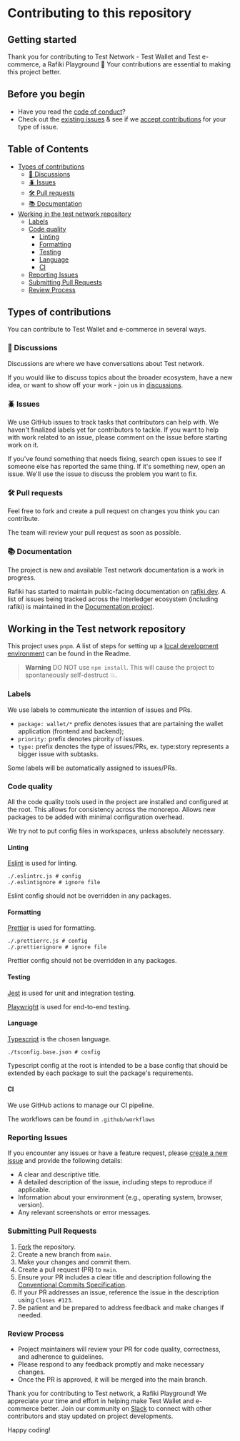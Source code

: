 # Contributing to this repository <!-- omit in toc -->

## Getting started <!-- omit in toc -->

Thank you for contributing to Test Network - Test Wallet and Test e-commerce, a Rafiki Playground :tada: Your contributions are essential to making this project better.

## Before you begin

- Have you read the [code of conduct](CODE_OF_CONDUCT.md)?
- Check out the [existing issues](https://github.com/interledger/testnet/issues) & see if we [accept contributions](#types-of-contributions) for your type of issue.

## Table of Contents <!-- omit in toc -->

- [Types of contributions](#types-of-contributions)
  - [:mega: Discussions](#mega-discussions)
  - [:beetle: Issues](#beetle-issues)
  - [:hammer_and_wrench: Pull requests](#hammer_and_wrench-pull-requests)
  - [:books: Documentation](#books-documentation)
- [Working in the test network repository](#working-in-the-testnet-repository)
  - [Labels](#labels)
  - [Code quality](#code-quality)
    - [Linting](#linting)
    - [Formatting](#formatting)
    - [Testing](#testing)
    - [Language](#language)
    - [CI](#ci)
  - [Reporting Issues](#reporting-issues)
  - [Submitting Pull Requests](#submitting-pull-requests)
  - [Review Process](#review-process)

## Types of contributions

You can contribute to Test Wallet and e-commerce in several ways.

### :mega: Discussions

Discussions are where we have conversations about Test network.

If you would like to discuss topics about the broader ecosystem, have a new idea, or want to show off your work - join us in [discussions](https://github.com/interledger/testnet/discussions).

### :beetle: Issues

We use GitHub issues to track tasks that contributors can help with. We haven't finalized labels yet for contributors to tackle. If you want to help with work related to an issue, please comment on the issue before starting work on it.

If you've found something that needs fixing, search open issues to see if someone else has reported the same thing. If it's something new, open an issue. We'll use the issue to discuss the problem you want to fix.

### :hammer_and_wrench: Pull requests

Feel free to fork and create a pull request on changes you think you can contribute.

The team will review your pull request as soon as possible.

### :books: Documentation

The project is new and available Test network documentation is a work in progress.

Rafiki has started to maintain public-facing documentation on [rafiki.dev](https://github.com/interledger/rafiki.dev).
A list of issues being tracked across the Interledger ecosystem (including rafiki) is maintained in the [Documentation project](https://github.com/orgs/interledger/projects/5/views/1).

## Working in the Test network repository

This project uses `pnpm`. A list of steps for setting up a [local development environment](https://github.com/interledger/testnet#local-development-environment) can be found in the Readme.

> **Warning**
> DO NOT use `npm install`. This will cause the project to spontaneously self-destruct :boom:.

### Labels

We use labels to communicate the intention of issues and PRs.

- `package: wallet/*` prefix denotes issues that are partaining the wallet application (frontend and backend);
- `priority:` prefix denotes pirority of issues.
- `type:` prefix denotes the type of issues/PRs, ex. type:story represents a bigger issue with subtasks.

Some labels will be automatically assigned to issues/PRs.

### Code quality

All the code quality tools used in the project are installed and configured at the root.
This allows for consistency across the monorepo. Allows new packages to be added with
minimal configuration overhead.

We try not to put config files in workspaces, unless absolutely necessary.

#### Linting

[Eslint](https://eslint.org/) is used for linting.

```shell
./.eslintrc.js # config
./.eslintignore # ignore file
```

Eslint config should not be overridden in any packages.

#### Formatting

[Prettier](https://prettier.io/) is used for formatting.

```shell
./.prettierrc.js # config
./.prettierignore # ignore file
```

Prettier config should not be overridden in any packages.

#### Testing

[Jest](https://jestjs.io/) is used for unit and integration testing.

[Playwright](https://playwright.dev/) is used for end-to-end testing.

#### Language

[Typescript](https://www.staging-typescript.org/) is the chosen language.

```shell
./tsconfig.base.json # config
```

Typescript config at the root is intended to be a base config that should be extended by
each package to suit the package's requirements.

#### CI

We use GitHub actions to manage our CI pipeline.

The workflows can be found in `.github/workflows`

### Reporting Issues

If you encounter any issues or have a feature request, please [create a new issue](https://github.com/interledger/testnet/issues/new) and provide the following details:

- A clear and descriptive title.
- A detailed description of the issue, including steps to reproduce if applicable.
- Information about your environment (e.g., operating system, browser, version).
- Any relevant screenshots or error messages.

### Submitting Pull Requests

1. [Fork](https://github.com/interledger/testnet) the repository.
2. Create a new branch from `main`.
3. Make your changes and commit them.
4. Create a pull request (PR) to `main`.
5. Ensure your PR includes a clear title and description following the [Conventional Commits Specification](https://www.conventionalcommits.org/en/v1.0.0/).
6. If your PR addresses an issue, reference the issue in the description using `Closes #123`.
7. Be patient and be prepared to address feedback and make changes if needed.

### Review Process

- Project maintainers will review your PR for code quality, correctness, and adherence to guidelines.
- Please respond to any feedback promptly and make necessary changes.
- Once the PR is approved, it will be merged into the main branch.

Thank you for contributing to Test network, a Rafiki Playground! We appreciate your time and effort in helping make Test Wallet and e-commerce better. Join our community on [Slack](https://communityinviter.com/apps/interledger/interledger-working-groups-slack) to connect with other contributors and stay updated on project developments.

Happy coding!
